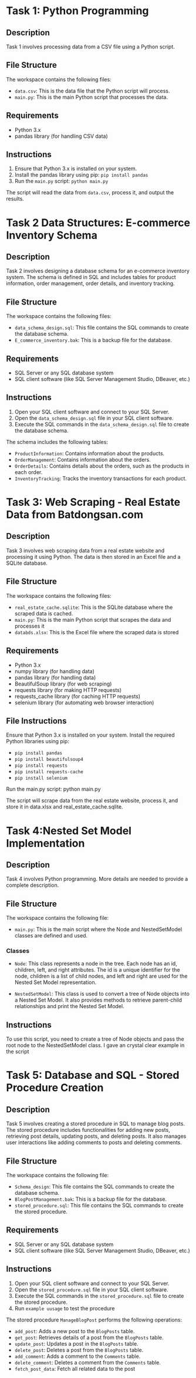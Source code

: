 # Task 1: Python Programming

## Description

Task 1 involves processing data from a CSV file using a Python script.

## File Structure

The workspace contains the following files:

- `data.csv`: This is the data file that the Python script will process.
- `main.py`: This is the main Python script that processes the data.

## Requirements

- Python 3.x
- pandas library (for handling CSV data)

## Instructions

1. Ensure that Python 3.x is installed on your system.
2. Install the pandas library using pip: `pip install pandas`
3. Run the `main.py` script: `python main.py`

The script will read the data from `data.csv`, process it, and output the results.

# Task 2 Data Structures: E-commerce Inventory Schema

## Description

Task 2 involves designing a database schema for an e-commerce inventory system. The schema is defined in SQL and includes tables for product information, order management, order details, and inventory tracking.

## File Structure

The workspace contains the following files:

- `data_schema_design.sql`: This file contains the SQL commands to create the database schema.
- `E_commerce_inventory.bak`: This is a backup file for the database.

## Requirements

- SQL Server or any SQL database system
- SQL client software (like SQL Server Management Studio, DBeaver, etc.)

## Instructions

1. Open your SQL client software and connect to your SQL Server.
2. Open the `data_schema_design.sql` file in your SQL client software.
3. Execute the SQL commands in the `data_schema_design.sql` file to create the database schema.

The schema includes the following tables:

- `ProductInformation`: Contains information about the products.
- `OrderManagement`: Contains information about the orders.
- `OrderDetails`: Contains details about the orders, such as the products in each order.
- `InventoryTracking`: Tracks the inventory transactions for each product.

# Task 3:  Web Scraping - Real Estate Data from Batdongsan.com

## Description
Task 3 involves web scraping data from a real estate website and processing it using Python. The data is then stored in an Excel file and a SQLite database.

## File Structure 
The workspace contains the following files:
  - `real_estate_cache.sqlite`: This is the SQLite database where the scraped data is cached.
  - `main.py`: This is the main Python script that scrapes the data and processes it
  - `databds.xlsx`: This is the Excel file where the scraped data is stored

## Requirements
  - Python 3.x
  - numpy library (for handling data)
  - pandas library (for handling data)
  - BeautifulSoup library (for web scraping)
  - requests library (for making HTTP requests)
  - requests_cache library (for caching HTTP requests)
  - selenium library (for automating web browser interaction)

## File Instructions

Ensure that Python 3.x is installed on your system.
Install the required Python libraries using pip:
  - `pip install pandas`
  - `pip install beautifulsoup4`
  - `pip install requests`
  - `pip install requests-cache`
  - `pip install selenium`

Run the main.py script: python main.py

The script will scrape data from the real estate website, process it, and store it in data.xlsx and real_estate_cache.sqlite.

# Task 4:Nested Set Model Implementation

## Description
Task 4 involves Python programming. More details are needed to provide a complete description.

## File Structure
The workspace contains the following file:
  - `main.py`: This is the main script where the Node and NestedSetModel classes are defined and used.

### Classes
  - `Node`: This class represents a node in the tree. Each node has an id, children, left, and right attributes. The id is a unique identifier for the node, children is a list of child nodes, and left and right are used for the Nested Set Model representation.

  - `NestedSetModel`: This class is used to convert a tree of Node objects into a Nested Set Model. It also provides methods to retrieve parent-child relationships and print the Nested Set Model.

## Instructions 
To use this script, you need to create a tree of Node objects and pass the root node to the NestedSetModel class.
I gave an crystal clear example in the script


# Task 5: Database and SQL - Stored Procedure Creation

## Description

Task 5 involves creating a stored procedure in SQL to manage blog posts. The stored procedure includes functionalities for adding new posts, retrieving post details, updating posts, and deleting posts. It also manages user interactions like adding comments to posts and deleting comments.

## File Structure

The workspace contains the following file:

- `Schema_design`: This file contains the SQL commands to create the database schema.
- `BlogPostManagement.bak`: This is a backup file for the database.
- `stored_procedure.sql`: This file contains the SQL commands to create the stored procedure.

## Requirements

- SQL Server or any SQL database system
- SQL client software (like SQL Server Management Studio, DBeaver, etc.)

## Instructions

1. Open your SQL client software and connect to your SQL Server.
2. Open the `stored_procedure.sql` file in your SQL client software.
3. Execute the SQL commands in the `stored_procedure.sql` file to create the stored procedure.
4. Run `example uusage` to test the procedure

The stored procedure `ManageBlogPost` performs the following operations:

- `add_post`: Adds a new post to the `BlogPosts` table.
- `get_post`: Retrieves details of a post from the `BlogPosts` table.
- `update_post`: Updates a post in the `BlogPosts` table.
- `delete_post`: Deletes a post from the `BlogPosts` table.
- `add_comment`: Adds a comment to the `Comments` table.
- `delete_comment`: Deletes a comment from the `Comments` table.
- `fetch_post_data`: Fetch all related data to the post

